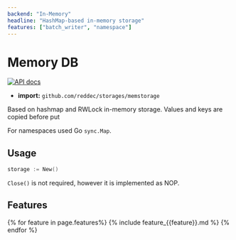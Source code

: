 ```yaml
---
backend: "In-Memory"
headline: "HashMap-based in-memory storage"
features: ["batch_writer", "namespace"]
---
```

# Memory DB

[![API docs](https://godoc.org/github.com/reddec/storages/memstorage?status.svg)](http://godoc.org/github.com/reddec/storages/memstorage)

* **import:**  `github.com/reddec/storages/memstorage`

Based on hashmap and RWLock in-memory storage. Values and keys are copied before put

For namespaces used Go `sync.Map`.

## Usage

```go
storage := New()
```

`Close()` is not required, however it is implemented as NOP.

## Features

{% for feature in page.features%}
{% include feature_{{feature}}.md %}
{% endfor %}
